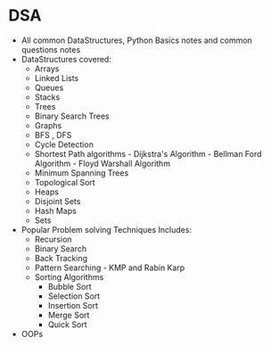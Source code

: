 # DSA
- All common DataStructures, Python Basics notes and common questions notes
- DataStructures covered:
  -  Arrays
  -  Linked Lists
  -  Queues
  -  Stacks
  -  Trees
  -  Binary Search Trees
  -  Graphs
    -  BFS , DFS
    -  Cycle Detection
    -  Shortest Path algorithms
      - Dijkstra's Algorithm
      - Bellman Ford Algorithm
      - Floyd Warshall Algorithm   
    -  Minimum Spanning Trees
    -  Topological Sort
  -  Heaps
  -  Disjoint Sets
  -  Hash Maps
  -  Sets
- Popular Problem solving Techniques Includes:
  - Recursion
  - Binary Search
  - Back Tracking
  - Pattern Searching - KMP and Rabin Karp
  - Sorting Algorithms
    - Bubble Sort
    - Selection Sort
    - Insertion Sort
    - Merge Sort
    - Quick Sort
- OOPs      
